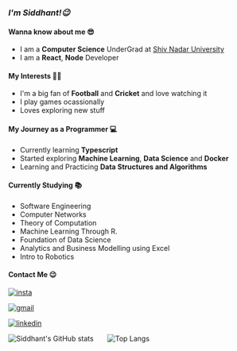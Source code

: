 ### _I'm Siddhant!😉_ ###

#### Wanna know about me 😎 ####
* I am a **Computer Science** UnderGrad at [Shiv Nadar University](https://www.snu.edu.in/)
* I am a **React**, **Node** Developer  

#### My Interests 👨‍💻 ####
* I'm a big fan of **Football** and **Cricket** and love watching it
* I play games ocassionally 
* Loves exploring new stuff

#### My Journey as a Programmer 💻 ####
* Currently learning **Typescript**
* Started exploring **Machine Learning**, **Data Science** and **Docker**
* Learning and Practicing **Data Structures and Algorithms**

#### Currently Studying 📚 ####
* Software Engineering
* Computer Networks
* Theory of Computation
* Machine Learning Through R.
* Foundation of Data Science
* Analytics and Business Modelling using Excel 
* Intro to Robotics

#### Contact Me 😉 ####
[![insta](https://img.shields.io/badge/Instagram-E4405F?style=for-the-badge&logo=instagram&logoColor=white)](https://www.instagram.com/__siddhant.mittal__/)

[![gmail](https://img.shields.io/badge/Gmail-D14836?style=for-the-badge&logo=gmail&logoColor=white)](mailto:siddhantmittal2001@gmail.com?subject=GitHub)

[![linkedin](https://img.shields.io/badge/LinkedIn-0077B5?style=for-the-badge&logo=linkedin&logoColor=white)](https://www.linkedin.com/in/siddhant-mittal-9b56111a4)

![Siddhant's GitHub stats](https://github-readme-stats.vercel.app/api?username=siddhantmittal024&show_icons=true&count_private=true&theme=tokyonight) &nbsp; &nbsp; &nbsp; ![Top Langs](https://github-readme-stats.vercel.app/api/top-langs/?username=siddhantmittal024&layout=compact&theme=tokyonight)
